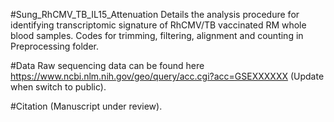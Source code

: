 #Sung_RhCMV_TB_IL15_Attenuation
Details the analysis procedure for identifying transcriptomic signature of RhCMV/TB vaccinated RM whole blood samples.
Codes for trimming, filtering, alignment and counting in Preprocessing folder.

#Data
Raw sequencing data can be found here https://www.ncbi.nlm.nih.gov/geo/query/acc.cgi?acc=GSEXXXXXX (Update when switch to public).

#Citation
(Manuscript under review).
